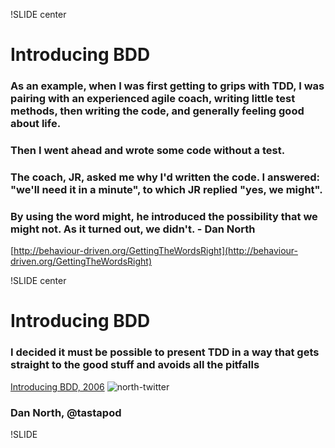 !SLIDE center

# Introducing BDD

### As an example, when I was first getting to grips with TDD, I was pairing with an experienced agile coach, writing little test methods, then writing the code, and generally feeling good about life.

### Then I went ahead and wrote some code without a test.

### The coach, JR, asked me why I'd written the code. I answered: "we'll need it in a minute", to which JR replied __"yes, we might"__.

### By using the word __might__, he introduced the possibility that we __might not__. As it turned out, we didn't. - Dan North

[http://behaviour-driven.org/GettingTheWordsRight](http://behaviour-driven.org/GettingTheWordsRight)

!SLIDE center

# Introducing BDD
### I decided it must be possible to present TDD in a way that gets straight to the good stuff and avoids all the pitfalls ###
[Introducing BDD, 2006](http://dannorth.net/introducing-bdd/)
![north-twitter](north-twitter.jpg)
### Dan North, @tastapod ###

!SLIDE
